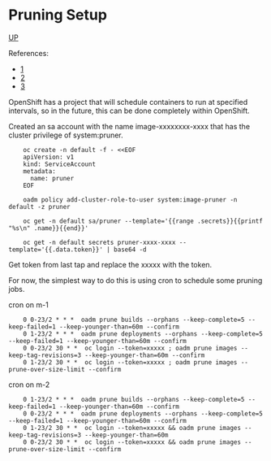 # Pruning Setup
[UP](OpenShift.html)

References:
* [1](https://docs.openshift.com/container-platform/3.5/admin_guide/pruning_resources.html#pruning-images)
* [2](https://docs.openshift.com/container-platform/3.5/admin_guide/pruning_resources.html#pruning-builds)
* [3](https://docs.openshift.com/container-platform/3.5/admin_guide/pruning_resources.html#pruning-deployments)

OpenShift has a project that will schedule containers to run at specified intervals, so in the future, this can be done completely within OpenShift.

Created an sa account with the name image-xxxxxxxx-xxxx that has the cluster privilege of system:pruner.


        oc create -n default -f - <<EOF
        apiVersion: v1
        kind: ServiceAccount
        metadata:
          name: pruner
        EOF

        oadm policy add-cluster-role-to-user system:image-pruner -n default -z pruner

        oc get -n default sa/pruner --template='{{range .secrets}}{{printf "%s\n" .name}}{{end}}'

        oc get -n default secrets pruner-xxxx-xxxx --template='{{.data.token}}' | base64 -d

Get token from last tap and replace the xxxxx with the token.

For now, the simplest way to do this is using cron to schedule some pruning jobs.


cron on m-1

        0 0-23/2 * * *  oadm prune builds --orphans --keep-complete=5 --keep-failed=1 --keep-younger-than=60m --confirm
        0 1-23/2 * * *  oadm prune deployments --orphans --keep-complete=5 --keep-failed=1 --keep-younger-than=60m --confirm
        0 0-23/2 30 * *  oc login --token=xxxxx ; oadm prune images --keep-tag-revisions=3 --keep-younger-than=60m --confirm
        0 1-23/2 30 * *  oc login --token=xxxxx ; oadm prune images --prune-over-size-limit --confirm

cron on m-2

        0 1-23/2 * * *  oadm prune builds --orphans --keep-complete=5 --keep-failed=1 --keep-younger-than=60m --confirm
        0 0-23/2 * * *  oadm prune deployments --orphans --keep-complete=5 --keep-failed=1 --keep-younger-than=60m --confirm
        0 1-23/2 30 * *  oc login --token=xxxxx && oadm prune images --keep-tag-revisions=3 --keep-younger-than=60m
        0 0-23/2 30 * *  oc login --token=xxxxx && oadm prune images --prune-over-size-limit --confirm


